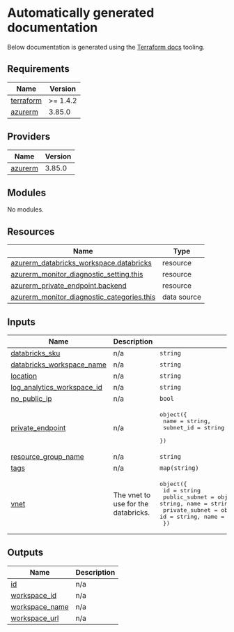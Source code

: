 <!-- BEGIN_TF_DOCS -->
# Automatically generated documentation
Below documentation is generated using the [Terraform docs](https://terraform-docs.io/user-guide/introduction/) tooling.

## Requirements

| Name | Version |
|------|---------|
| <a name="requirement_terraform"></a> [terraform](#requirement\_terraform) | >= 1.4.2 |
| <a name="requirement_azurerm"></a> [azurerm](#requirement\_azurerm) | 3.85.0 |

## Providers

| Name | Version |
|------|---------|
| <a name="provider_azurerm"></a> [azurerm](#provider\_azurerm) | 3.85.0 |

## Modules

No modules.

## Resources

| Name | Type |
|------|------|
| [azurerm_databricks_workspace.databricks](https://registry.terraform.io/providers/hashicorp/azurerm/3.85.0/docs/resources/databricks_workspace) | resource |
| [azurerm_monitor_diagnostic_setting.this](https://registry.terraform.io/providers/hashicorp/azurerm/3.85.0/docs/resources/monitor_diagnostic_setting) | resource |
| [azurerm_private_endpoint.backend](https://registry.terraform.io/providers/hashicorp/azurerm/3.85.0/docs/resources/private_endpoint) | resource |
| [azurerm_monitor_diagnostic_categories.this](https://registry.terraform.io/providers/hashicorp/azurerm/3.85.0/docs/data-sources/monitor_diagnostic_categories) | data source |

## Inputs

| Name | Description | Type | Default | Required |
|------|-------------|------|---------|:--------:|
| <a name="input_databricks_sku"></a> [databricks\_sku](#input\_databricks\_sku) | n/a | `string` | `"premium"` | no |
| <a name="input_databricks_workspace_name"></a> [databricks\_workspace\_name](#input\_databricks\_workspace\_name) | n/a | `string` | n/a | yes |
| <a name="input_location"></a> [location](#input\_location) | n/a | `string` | n/a | yes |
| <a name="input_log_analytics_workspace_id"></a> [log\_analytics\_workspace\_id](#input\_log\_analytics\_workspace\_id) | n/a | `string` | n/a | yes |
| <a name="input_no_public_ip"></a> [no\_public\_ip](#input\_no\_public\_ip) | n/a | `bool` | `false` | no |
| <a name="input_private_endpoint"></a> [private\_endpoint](#input\_private\_endpoint) | n/a | <pre>object({<br>    name      = string,<br>    subnet_id = string<br>  })</pre> | `null` | no |
| <a name="input_resource_group_name"></a> [resource\_group\_name](#input\_resource\_group\_name) | n/a | `string` | n/a | yes |
| <a name="input_tags"></a> [tags](#input\_tags) | n/a | `map(string)` | `{}` | no |
| <a name="input_vnet"></a> [vnet](#input\_vnet) | The vnet to use for the databricks. | <pre>object({<br>    id             = string<br>    public_subnet  = object({ id = string, name = string, nsg_id = string }),<br>    private_subnet = object({ id = string, name = string, nsg_id = string })<br>  })</pre> | n/a | yes |

## Outputs

| Name | Description |
|------|-------------|
| <a name="output_id"></a> [id](#output\_id) | n/a |
| <a name="output_workspace_id"></a> [workspace\_id](#output\_workspace\_id) | n/a |
| <a name="output_workspace_name"></a> [workspace\_name](#output\_workspace\_name) | n/a |
| <a name="output_workspace_url"></a> [workspace\_url](#output\_workspace\_url) | n/a |
<!-- END_TF_DOCS -->